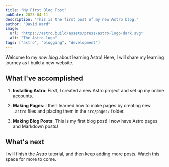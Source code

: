 ```yaml
---
title: "My First Blog Post"
pubDate: 2023-04-11
description: "This is the first post of my new Astro blog."
author: "David Ward"
image:
  url: "https://astro.build/assets/press/astro-logo-dark.svg"
  alt: "The Astro logo"
tags: ["astro", "blogging", "development"]
---
```


Welcome to my _new blog_ about learning Astro! Here, I will share my learning journey as I build a new website.

## What I've accomplished

1. **Installing Astro**: First, I created a new Astro project and set up my online accounts.

2. **Making Pages**: I then learned how to make pages by creating new `.astro` files and placing them in the `src/pages/` folder.

3. **Making Blog Posts**: This is my first blog post! I now have Astro pages and Markdown posts!

## What's next

I will finish the Astro tutorial, and then keep adding more posts. Watch this space for more to come.
